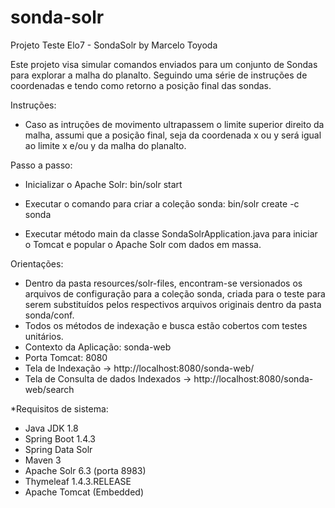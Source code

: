 # sonda-solr
Projeto Teste Elo7 - SondaSolr by Marcelo Toyoda

Este projeto visa simular comandos enviados para um conjunto de Sondas para explorar a malha do planalto.
Seguindo uma série de instruções de coordenadas e tendo como retorno a posição final das sondas.

Instruções:
- Caso as intruções de movimento ultrapassem o limite superior direito da malha, assumi que a posição final, seja da coordenada x ou y será igual ao limite x e/ou y da malha do planalto.

Passo a passo:
- Inicializar o Apache Solr: bin/solr start

- Executar o comando para criar a coleção sonda: bin/solr create -c sonda

- Executar método main da classe SondaSolrApplication.java para iniciar o Tomcat e popular o Apache Solr com dados em massa.

Orientações:
- Dentro da pasta resources/solr-files, encontram-se versionados os arquivos de configuração para a coleção sonda, criada para o teste para serem substituídos pelos respectivos arquivos originais dentro da pasta sonda/conf.
- Todos os métodos de indexação e busca estão cobertos com testes unitários.
- Contexto da Aplicação: sonda-web
- Porta Tomcat: 8080
- Tela de Indexação -> http://localhost:8080/sonda-web/
- Tela de Consulta de dados Indexados -> http://localhost:8080/sonda-web/search

*Requisitos de sistema:
- Java JDK 1.8
- Spring Boot 1.4.3
- Spring Data Solr
- Maven 3
- Apache Solr 6.3 (porta 8983)
- Thymeleaf 1.4.3.RELEASE
- Apache Tomcat (Embedded)

